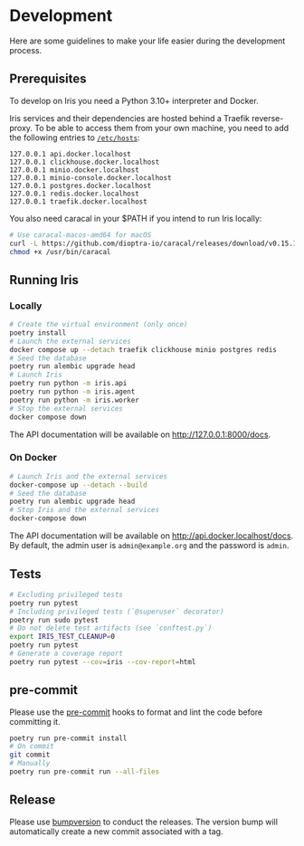 # Development

Here are some guidelines to make your life easier during the development process.

## Prerequisites

To develop on Iris you need a Python 3.10+ interpreter and Docker.

Iris services and their dependencies are hosted behind a Traefik reverse-proxy.
To be able to access them from your own machine, you need to add the following entries to [`/etc/hosts`](file:///etc/hosts):
```
127.0.0.1 api.docker.localhost
127.0.0.1 clickhouse.docker.localhost
127.0.0.1 minio.docker.localhost
127.0.0.1 minio-console.docker.localhost
127.0.0.1 postgres.docker.localhost
127.0.0.1 redis.docker.localhost
127.0.0.1 traefik.docker.localhost
```

You also need caracal in your $PATH if you intend to run Iris locally:
```bash
# Use caracal-macos-amd64 for macOS
curl -L https://github.com/dioptra-io/caracal/releases/download/v0.15.1/caracal-linux-amd64 > /usr/bin/caracal
chmod +x /usr/bin/caracal
```

## Running Iris

### Locally

```bash
# Create the virtual environment (only once)
poetry install
# Launch the external services
docker compose up --detach traefik clickhouse minio postgres redis
# Seed the database
poetry run alembic upgrade head
# Launch Iris
poetry run python -m iris.api
poetry run python -m iris.agent
poetry run python -m iris.worker
# Stop the external services
docker compose down
```

The API documentation will be available on http://127.0.0.1:8000/docs.

### On Docker

```bash
# Launch Iris and the external services
docker-compose up --detach --build
# Seed the database
poetry run alembic upgrade head
# Stop Iris and the external services
docker-compose down
```

The API documentation will be available on http://api.docker.localhost/docs.  
By default, the admin user is `admin@example.org` and the password is `admin`.

## Tests

```bash
# Excluding privileged tests
poetry run pytest
# Including privileged tests (`@superuser` decorator)
poetry run sudo pytest
# Do not delete test artifacts (see `conftest.py`)
export IRIS_TEST_CLEANUP=0
poetry run pytest
# Generate a coverage report
poetry run pytest --cov=iris --cov-report=html
```

## pre-commit

Please use the [pre-commit](https://pre-commit.com) hooks to format and lint the code before committing it.

```bash
poetry run pre-commit install
# On commit
git commit
# Manually
poetry run pre-commit run --all-files
```

## Release

Please use [bumpversion](https://pypi.org/project/bumpversion/0.6.0/) to conduct the releases.
The version bump will automatically create a new commit associated with a tag.
